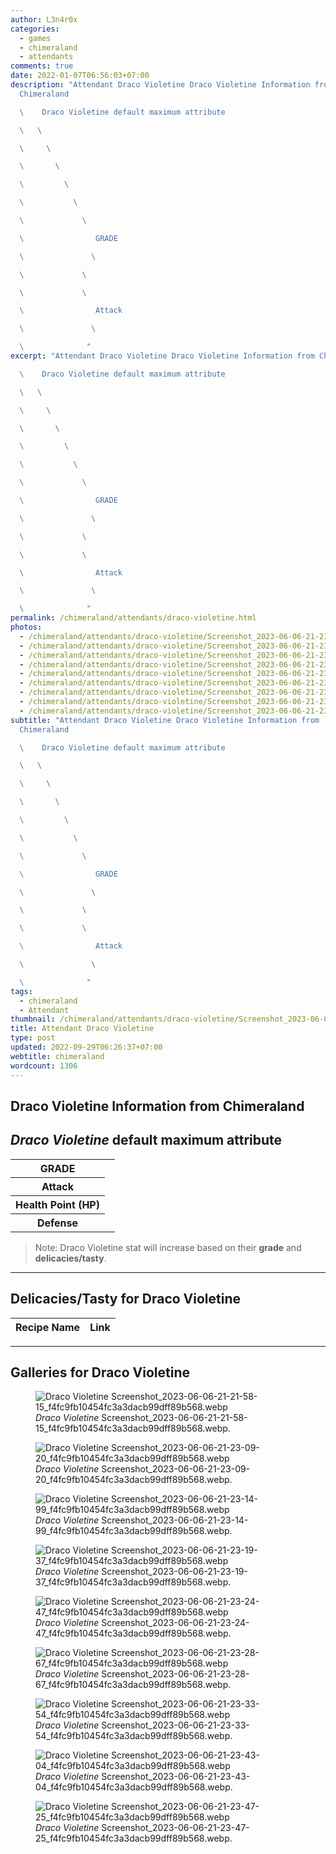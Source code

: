 ```yaml
---
author: L3n4r0x
categories:
  - games
  - chimeraland
  - attendants
comments: true
date: 2022-01-07T06:56:03+07:00
description: "Attendant Draco Violetine Draco Violetine Information from
  Chimeraland

  \    Draco Violetine default maximum attribute

  \   \ 

  \     \ 

  \       \ 

  \         \ 

  \           \ 

  \             \ 

  \                GRADE

  \               \ 

  \             \ 

  \             \ 

  \                Attack

  \               \ 

  \              "
excerpt: "Attendant Draco Violetine Draco Violetine Information from Chimeraland

  \    Draco Violetine default maximum attribute

  \   \ 

  \     \ 

  \       \ 

  \         \ 

  \           \ 

  \             \ 

  \                GRADE

  \               \ 

  \             \ 

  \             \ 

  \                Attack

  \               \ 

  \              "
permalink: /chimeraland/attendants/draco-violetine.html
photos:
  - /chimeraland/attendants/draco-violetine/Screenshot_2023-06-06-21-21-58-15_f4fc9fb10454fc3a3dacb99dff89b568.webp
  - /chimeraland/attendants/draco-violetine/Screenshot_2023-06-06-21-23-09-20_f4fc9fb10454fc3a3dacb99dff89b568.webp
  - /chimeraland/attendants/draco-violetine/Screenshot_2023-06-06-21-23-14-99_f4fc9fb10454fc3a3dacb99dff89b568.webp
  - /chimeraland/attendants/draco-violetine/Screenshot_2023-06-06-21-23-19-37_f4fc9fb10454fc3a3dacb99dff89b568.webp
  - /chimeraland/attendants/draco-violetine/Screenshot_2023-06-06-21-23-24-47_f4fc9fb10454fc3a3dacb99dff89b568.webp
  - /chimeraland/attendants/draco-violetine/Screenshot_2023-06-06-21-23-28-67_f4fc9fb10454fc3a3dacb99dff89b568.webp
  - /chimeraland/attendants/draco-violetine/Screenshot_2023-06-06-21-23-33-54_f4fc9fb10454fc3a3dacb99dff89b568.webp
  - /chimeraland/attendants/draco-violetine/Screenshot_2023-06-06-21-23-43-04_f4fc9fb10454fc3a3dacb99dff89b568.webp
  - /chimeraland/attendants/draco-violetine/Screenshot_2023-06-06-21-23-47-25_f4fc9fb10454fc3a3dacb99dff89b568.webp
subtitle: "Attendant Draco Violetine Draco Violetine Information from
  Chimeraland

  \    Draco Violetine default maximum attribute

  \   \ 

  \     \ 

  \       \ 

  \         \ 

  \           \ 

  \             \ 

  \                GRADE

  \               \ 

  \             \ 

  \             \ 

  \                Attack

  \               \ 

  \              "
tags:
  - chimeraland
  - Attendant
thumbnail: /chimeraland/attendants/draco-violetine/Screenshot_2023-06-06-21-21-58-15_f4fc9fb10454fc3a3dacb99dff89b568.webp
title: Attendant Draco Violetine
type: post
updated: 2022-09-29T06:26:37+07:00
webtitle: chimeraland
wordcount: 1306
---
```


<link
  rel="stylesheet"
  href="https://rawcdn.githack.com/dimaslanjaka/Web-Manajemen/870a349/css/bootstrap-5-3-0-alpha3-wrapper.css"
/>
<section id="bootstrap-wrapper">
  <div data-bs-theme="dark">
    <h2>Draco Violetine Information from Chimeraland</h2>
    <h2 id="attribute"><i>Draco Violetine</i> default maximum attribute</h2>
    <div class="row">
      <div class="col mb-2">
        <div class="card">
          <div class="card-body">
            <table>
              <tr>
                <th>GRADE</th>
                <td><br /></td>
              </tr>
              <tr>
                <th>Attack</th>
                <td></td>
              </tr>
              <tr>
                <th>Health Point (HP)</th>
                <td></td>
              </tr>
              <tr>
                <th>Defense</th>
                <td></td>
              </tr>
            </table>
          </div>
        </div>
      </div>
    </div>
    <blockquote class="bd-callout bd-callout-warning">
      Note: Draco Violetine stat will increase based on their <b>grade</b> and
      <b>delicacies/tasty</b>.
    </blockquote>
    <hr />
    <h2 id="delicacies">Delicacies/Tasty for Draco Violetine</h2>
    <div class="card">
      <div class="card-body">
        <div class="table-responsive">
          <table class="table table-striped">
            <thead>
              <tr>
                <th>Recipe Name</th>
                <th>Link</th>
              </tr>
            </thead>
            <tbody></tbody>
          </table>
        </div>
      </div>
    </div>
    <hr />
    <div id="gallery">
      <h2>Galleries for Draco Violetine</h2>
      <div class="row">
        <div class="col-lg-6 col-12">
          <figure>
            <img
              src="https://www.webmanajemen.com/chimeraland/attendants/draco-violetine/Screenshot_2023-06-06-21-21-58-15_f4fc9fb10454fc3a3dacb99dff89b568.webp"
              alt="Draco Violetine Screenshot_2023-06-06-21-21-58-15_f4fc9fb10454fc3a3dacb99dff89b568.webp"
            />
            <figcaption style="word-wrap: break-word">
              <i>Draco Violetine</i>
              Screenshot_2023-06-06-21-21-58-15_f4fc9fb10454fc3a3dacb99dff89b568.webp.
            </figcaption>
          </figure>
        </div>
        <div class="col-lg-6 col-12">
          <figure>
            <img
              src="https://www.webmanajemen.com/chimeraland/attendants/draco-violetine/Screenshot_2023-06-06-21-23-09-20_f4fc9fb10454fc3a3dacb99dff89b568.webp"
              alt="Draco Violetine Screenshot_2023-06-06-21-23-09-20_f4fc9fb10454fc3a3dacb99dff89b568.webp"
            />
            <figcaption style="word-wrap: break-word">
              <i>Draco Violetine</i>
              Screenshot_2023-06-06-21-23-09-20_f4fc9fb10454fc3a3dacb99dff89b568.webp.
            </figcaption>
          </figure>
        </div>
        <div class="col-lg-6 col-12">
          <figure>
            <img
              src="https://www.webmanajemen.com/chimeraland/attendants/draco-violetine/Screenshot_2023-06-06-21-23-14-99_f4fc9fb10454fc3a3dacb99dff89b568.webp"
              alt="Draco Violetine Screenshot_2023-06-06-21-23-14-99_f4fc9fb10454fc3a3dacb99dff89b568.webp"
            />
            <figcaption style="word-wrap: break-word">
              <i>Draco Violetine</i>
              Screenshot_2023-06-06-21-23-14-99_f4fc9fb10454fc3a3dacb99dff89b568.webp.
            </figcaption>
          </figure>
        </div>
        <div class="col-lg-6 col-12">
          <figure>
            <img
              src="https://www.webmanajemen.com/chimeraland/attendants/draco-violetine/Screenshot_2023-06-06-21-23-19-37_f4fc9fb10454fc3a3dacb99dff89b568.webp"
              alt="Draco Violetine Screenshot_2023-06-06-21-23-19-37_f4fc9fb10454fc3a3dacb99dff89b568.webp"
            />
            <figcaption style="word-wrap: break-word">
              <i>Draco Violetine</i>
              Screenshot_2023-06-06-21-23-19-37_f4fc9fb10454fc3a3dacb99dff89b568.webp.
            </figcaption>
          </figure>
        </div>
        <div class="col-lg-6 col-12">
          <figure>
            <img
              src="https://www.webmanajemen.com/chimeraland/attendants/draco-violetine/Screenshot_2023-06-06-21-23-24-47_f4fc9fb10454fc3a3dacb99dff89b568.webp"
              alt="Draco Violetine Screenshot_2023-06-06-21-23-24-47_f4fc9fb10454fc3a3dacb99dff89b568.webp"
            />
            <figcaption style="word-wrap: break-word">
              <i>Draco Violetine</i>
              Screenshot_2023-06-06-21-23-24-47_f4fc9fb10454fc3a3dacb99dff89b568.webp.
            </figcaption>
          </figure>
        </div>
        <div class="col-lg-6 col-12">
          <figure>
            <img
              src="https://www.webmanajemen.com/chimeraland/attendants/draco-violetine/Screenshot_2023-06-06-21-23-28-67_f4fc9fb10454fc3a3dacb99dff89b568.webp"
              alt="Draco Violetine Screenshot_2023-06-06-21-23-28-67_f4fc9fb10454fc3a3dacb99dff89b568.webp"
            />
            <figcaption style="word-wrap: break-word">
              <i>Draco Violetine</i>
              Screenshot_2023-06-06-21-23-28-67_f4fc9fb10454fc3a3dacb99dff89b568.webp.
            </figcaption>
          </figure>
        </div>
        <div class="col-lg-6 col-12">
          <figure>
            <img
              src="https://www.webmanajemen.com/chimeraland/attendants/draco-violetine/Screenshot_2023-06-06-21-23-33-54_f4fc9fb10454fc3a3dacb99dff89b568.webp"
              alt="Draco Violetine Screenshot_2023-06-06-21-23-33-54_f4fc9fb10454fc3a3dacb99dff89b568.webp"
            />
            <figcaption style="word-wrap: break-word">
              <i>Draco Violetine</i>
              Screenshot_2023-06-06-21-23-33-54_f4fc9fb10454fc3a3dacb99dff89b568.webp.
            </figcaption>
          </figure>
        </div>
        <div class="col-lg-6 col-12">
          <figure>
            <img
              src="https://www.webmanajemen.com/chimeraland/attendants/draco-violetine/Screenshot_2023-06-06-21-23-43-04_f4fc9fb10454fc3a3dacb99dff89b568.webp"
              alt="Draco Violetine Screenshot_2023-06-06-21-23-43-04_f4fc9fb10454fc3a3dacb99dff89b568.webp"
            />
            <figcaption style="word-wrap: break-word">
              <i>Draco Violetine</i>
              Screenshot_2023-06-06-21-23-43-04_f4fc9fb10454fc3a3dacb99dff89b568.webp.
            </figcaption>
          </figure>
        </div>
        <div class="col-lg-6 col-12">
          <figure>
            <img
              src="https://www.webmanajemen.com/chimeraland/attendants/draco-violetine/Screenshot_2023-06-06-21-23-47-25_f4fc9fb10454fc3a3dacb99dff89b568.webp"
              alt="Draco Violetine Screenshot_2023-06-06-21-23-47-25_f4fc9fb10454fc3a3dacb99dff89b568.webp"
            />
            <figcaption style="word-wrap: break-word">
              <i>Draco Violetine</i>
              Screenshot_2023-06-06-21-23-47-25_f4fc9fb10454fc3a3dacb99dff89b568.webp.
            </figcaption>
          </figure>
        </div>
      </div>
    </div>
  </div>
</section>